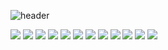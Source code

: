 

<!--
**choijinsoon/choijinsoon** is a ✨ _special_ ✨ repository because its `README.md` (this file) appears on your GitHub profile.

Here are some ideas to get you started:

- 🔭 I’m currently working on ...
- 🌱 I’m currently learning ...
- 👯 I’m looking to collaborate on ...
- 🤔 I’m looking for help with ...
- 💬 Ask me about ...
- 📫 How to reach me: ...
- 😄 Pronouns: ...
- ⚡ Fun fact: ...
-->

![header](https://capsule-render.vercel.app/api?height=300&text=Welcome!&desc=My%20Page~&animation=fadeIn)

<span><img src="https://img.shields.io/badge/CSS3-1572B6?style=flat-square&amp;logo=css3&amp;logoColor=white"></span>
<span><img src="https://img.shields.io/badge/C-A8B9CC?style=flat-square&amp;logo=C&amp;logoColor=white"></span>
<span><img src="https://img.shields.io/badge/GitHub-181717?style=flat-square&amp;logo=GitHub&amp;logoColor=white"></span>
<span><img src="https://img.shields.io/badge/HTML5-E34F26?style=flat-square&amp;logo=html5&amp;logoColor=white"></span>
<span><img src="https://img.shields.io/badge/java-007396?style=flat-square&amp;logo=java&amp;logoColor=white"></span>
<span><img src="https://img.shields.io/badge/JavaScript-F7DF1E?style=flat-square&amp;logo=javascript&amp;logoColor=black"></span>
<span><img src="https://img.shields.io/badge/Linux-FCC624?style=flat-square&amp;logo=linux&amp;logoColor=black"></span>
<span><img src="https://img.shields.io/badge/MariaDB-003545?style=flat-square&amp;logo=mariaDB&amp;logoColor=white"></span>
<span><img src="https://img.shields.io/badge/MySQL-4479A1?style=flat-square&amp;logo=MySQL&amp;logoColor=white"></span>
<span><img src="https://img.shields.io/badge/ORACLE-F80000?style=flat-square&amp;logo=oracle&amp;logoColor=white"></span>
<span><img src="https://img.shields.io/badge/Spring-6DB33F?style=flat-square&amp;logo=Spring&amp;logoColor=white"></span>
<span><img src="https://img.shields.io/badge/Visual Studio Code-007ACC?style=flat-square&amp;logo=Visual Studio Code&amp;logoColor=white"></span>


